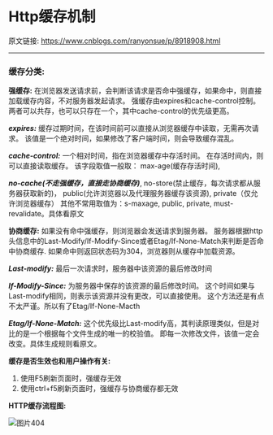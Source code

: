 # Http缓存机制

原文链接: https://www.cnblogs.com/ranyonsue/p/8918908.html

---

### 缓存分类:

**强缓存:**
在浏览器发送请求前，会判断该请求是否命中强缓存，如果命中，则直接加载缓存内容，不对服务器发起请求。
强缓存由expires和cache-control控制。
两者可以共存，也可以只存在一个，其中cache-control的优先级更高。

***expires:*** 
缓存过期时间，在该时间前可以直接从浏览器缓存中读取，无需再次请求。
该值是一个绝对时间，如果修改了客户端时间，则会导致缓存混乱。

***cache-control:*** 
一个相对时间，指在浏览器缓存中存活时间。
在存活时间内，则可以直接读取缓存。
该字段取值一般取：
max-age(缓存存活时间), 

***no-cache(不走强缓存，直接走协商缓存)***, 
no-store(禁止缓存，每次请求都从服务器获取新的)，
public(允许浏览器以及代理服务器缓存该资源), 
private（仅允许浏览器缓存）
其他不常用取值为：s-maxage, public, private, must-revalidate。具体看原文

**协商缓存:**
如果没有命中强缓存，则浏览器会发送请求到服务器。
服务器根据http头信息中的Last-Modify/If-Modify-Since或者Etag/If-None-Match来判断是否命中协商缓存.
如果命中则返回状态码为304，浏览器则从缓存中加载资源。

***Last-modify:*** 
最后一次请求时，服务器中该资源的最后修改时间

***If-Modify-Since:*** 
为服务器中保存的该资源的最后修改时间。
这个时间如果与Last-modify相同，则表示该资源并没有更改，可以直接使用。
这个方法还是有点不太严谨。所以有了Etag/If-None-Macth

***Etag/If-None-Match:*** 
这个优先级比Last-modify高，其判读原理类似，但是对比的是一个根据每个文件生成的唯一的校验值。
即每一次修改文件，该值一定会改变。具体生成规则看原文。

**缓存是否生效也和用户操作有关:**
1. 使用F5刷新页面时，强缓存无效
2. 使用ctrl+f5刷新页面时，强缓存与协商缓存都无效

**HTTP缓存流程图:**

![图片404](https://files-1255982271.cos.ap-guangzhou.myqcloud.com/940884-20180423141951735-912699213.png)
